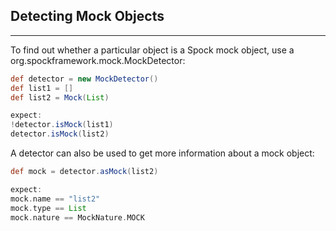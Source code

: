 ## Detecting Mock Objects

----

To find out whether a particular object is a Spock mock object, use a org.spockframework.mock.MockDetector:

```groovy
def detector = new MockDetector()
def list1 = []
def list2 = Mock(List)

expect:
!detector.isMock(list1)
detector.isMock(list2)

```

A detector can also be used to get more information about a mock object:

```groovy
def mock = detector.asMock(list2)

expect:
mock.name == "list2"
mock.type == List
mock.nature == MockNature.MOCK
```
